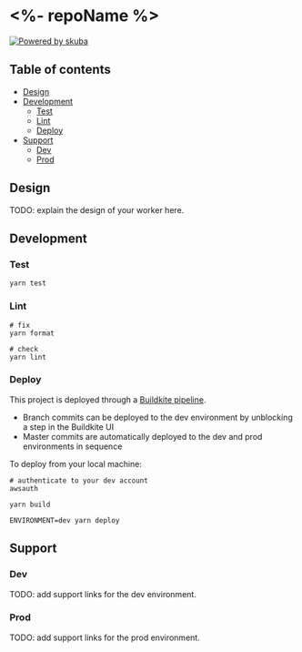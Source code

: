 # <%- repoName %>

[![Powered by skuba](https://img.shields.io/badge/🤿%20skuba-powered-009DC4)](https://github.com/seek-oss/skuba)

## Table of contents

- [Design](#design)
- [Development](#development)
  - [Test](#test)
  - [Lint](#lint)
  - [Deploy](#deploy)
- [Support](#support)
  - [Dev](#dev)
  - [Prod](#prod)

## Design

TODO: explain the design of your worker here.

## Development

### Test

```shell
yarn test
```

### Lint

```shell
# fix
yarn format

# check
yarn lint
```

### Deploy

This project is deployed through a [Buildkite pipeline](.buildkite/pipeline.yml).

- Branch commits can be deployed to the dev environment by unblocking a step in the Buildkite UI
- Master commits are automatically deployed to the dev and prod environments in sequence

To deploy from your local machine:

```shell
# authenticate to your dev account
awsauth

yarn build

ENVIRONMENT=dev yarn deploy
```

## Support

### Dev

TODO: add support links for the dev environment.

<!--
- CloudWatch dashboard
- Datadog dashboard
- Splunk logs
-->

### Prod

TODO: add support links for the prod environment.

<!--
- CloudWatch dashboard
- Datadog dashboard
- Splunk logs
-->
